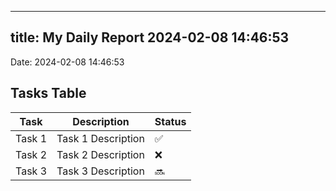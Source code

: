 
---
title: My Daily Report 2024-02-08 14:46:53
---

Date: 2024-02-08 14:46:53

## Tasks Table

| Task | Description | Status |
|------|-------------|--------|
| Task 1 | Task 1 Description | ✅ |
| Task 2 | Task 2 Description | ❌ |
| Task 3 | Task 3 Description | 🔜 |
